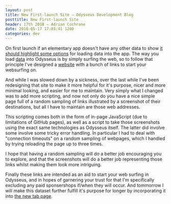 ```yaml
---
layout: post
title: New First-launch Site — Odysseus Development Blog
posttitle: New First-launch Site
header: 17th 2018 — Adrian Cochrane
date: 2018-05-17 17:03:41 1200
categories: dev
---
```


On first launch if an elementary app doesn't have any other data to show [it should highlight some options](https://elementary.io/docs/human-interface-guidelines#first-launch-experience) for loading data into the app. The way you load [data](odysseus:history) into Odysseus is by simply surfing the web, so to follow that principle I've designed a [website](https://alcinnz.github.io/Odysseus-recommendations/) with a bunch of links to start your websurfing on.

And while I was slowed down by a sickness, over the last while I've been redesigning that site to make it more helpful for it's purpose, nicer and more minimal looking, and easier for me to maintain. Very simply what I changed was to add more scripting, and now not only do you have a nice simple page full of a random sampling of links illustrated by a screenshot of their destinations, but all I have to maintain are those web addresses.

This scripting comes both in the form of in-page JavaScript (due to limitations of GitHub pages), as well as a script to take those screenshots using the exact same technologies as Odysseus itself. The latter did involve some involve some tricky error handling. In particular I had to deal with "connection timeouts" on a random sampling of webpages, which I handled by trying reloading the page up to three times.

I hope that having a random sampling will do a better job encouraging you to explore, and that the screenshots will do a better job representing those links whilst making them look more intriguing.

Finally these links are intended as an aid to start your web surfing in Odysseus, and in hopes of garnering your trust for that I'm specifically excluding any paid sponsershops if/when they will occur. And tommorrow I will make this dataset further fulfill it's purpose for longer by incorporating it into [the new tab page](odysseus:home).
